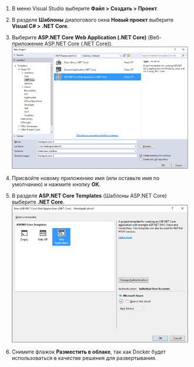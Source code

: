 1. В меню Visual Studio выберите **Файл > Создать > Проект**. 

1. В разделе **Шаблоны** диалогового окна **Новый проект** выберите **Visual C# > .NET Core**.

1. Выберите **ASP.NET Core Web Application (.NET Core)** (Веб-приложение ASP.NET Core (.NET Core)). ![Диалоговое окно "Новый проект"](./media/vs-docker-create-aspnetcore-app/create-new-project.png)

1. Присвойте новому приложению имя (или оставьте имя по умолчанию) и нажмите кнопку **ОК**.

1. В разделе **ASP.NET Core Templates** (Шаблоны ASP.NET Core) выберите **.NET Core**. ![Диалоговое окно "Новый проект ASP.NET"](./media/vs-docker-create-aspnetcore-app/aspnet-core-template.png)

1. Снимите флажок **Разместить в облаке**, так как Docker будет использоваться в качестве решения для развертывания.

<!---HONumber=AcomDC_0622_2016-->